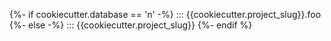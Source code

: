 {%- if cookiecutter.database == 'n' -%}
::: {{cookiecutter.project_slug}}.foo
{%- else -%}
::: {{cookiecutter.project_slug}}
{%- endif %}
